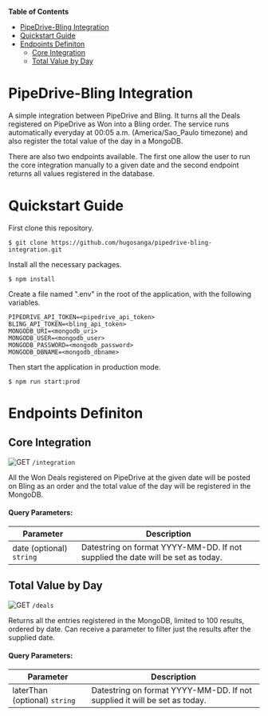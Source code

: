 **Table of Contents**

- [PipeDrive-Bling Integration](#pipedrive-bling-integration)
- [Quickstart Guide](#quickstart-guide)
- [Endpoints Definiton](#endpoints-definiton)
  * [Core Integration](#core-integration)
  * [Total Value by Day](#total-value-by-day)

# PipeDrive-Bling Integration

A simple integration between PipeDrive and Bling. It turns all the Deals registered on PipeDrive as Won into a Bling order. The service runs automatically everyday at 00:05 a.m. (America/Sao_Paulo timezone) and also register the total value of the day in a MongoDB.

There are also two endpoints available. The first one allow the user to run the core integration manually to a given date and the second endpoint returns all values registered in the database.

# Quickstart Guide

First clone this repository.

`$ git clone https://github.com/hugosanga/pipedrive-bling-integration.git`

Install all the necessary packages.

`$ npm install`

Create a file named ".env" in the root of the application, with the following variables.

	PIPEDRIVE_API_TOKEN=<pipedrive_api_token>
	BLING_API_TOKEN=<bling_api_token>
	MONGODB_URI=<mongodb_uri>
	MONGODB_USER=<mongodb_user>
	MONGODB_PASSWORD=<mongodb_password>
	MONGODB_DBNAME=<mongodb_dbname>

Then start the application in production mode.

`$ npm run start:prod`

# Endpoints Definiton
## Core Integration
![GET](https://img.shields.io/badge/METHOD-GET-green) `/integration`

All the Won Deals registered on PipeDrive at the given date will be posted on Bling as an order and the total value of the day will be registered in the MongoDB.

<h4><b>Query Parameters:</b></h4>

| Parameter   | Description |
| ------------- | ------------- |
| date (optional) `string` | Datestring on format YYYY-MM-DD. If not supplied the date will be set as today. |

## Total Value by Day
![GET](https://img.shields.io/badge/METHOD-GET-green) `/deals`


Returns all the entries registered in the MongoDB, limited to 100 results, ordered by date. Can receive a parameter to filter just the results after the supplied date.

<h4><b>Query Parameters:</b></h4>

| Parameter   | Description |
| ------------- | ------------- |
| laterThan (optional) `string` | Datestring on format YYYY-MM-DD. If not supplied it will be set as today. |
